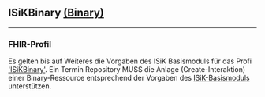 ## ISiKBinary [(Binary)](http://hl7.org/fhir/binary.html)

---

### FHIR-Profil

Es gelten bis auf Weiteres die Vorgaben des ISiK Basismoduls für das Profi ['ISiKBinary']().
Ein Termin Repository MUSS die Anlage (Create-Interaktion) einer Binary-Ressource entsprechend der Vorgaben des [ISiK-Basismoduls](https://simplifier.net/guide/implementierungsleitfadenisik-basismodul/I-UebergreifendeFestlegungen-UebergreifendeFestlegungen-Rest) unterstützen.